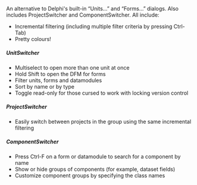 An alternative to Delphi's built-in “Units…” and “Forms…” dialogs. Also includes ProjectSwitcher and ComponentSwitcher. All include:

* Incremental filtering (including multiple filter criteria by pressing Ctrl-Tab)
* Pretty colours!

##### UnitSwitcher

* Multiselect to open more than one unit at once
* Hold Shift to open the DFM for forms
* Filter units, forms and datamodules
* Sort by name or by type
* Toggle read-only for those cursed to work with locking version control

##### ProjectSwitcher

* Easily switch between projects in the group using the same incremental filtering

##### ComponentSwitcher

* Press Ctrl-F on a form or datamodule to search for a component by name
* Show or hide groups of components (for example, dataset fields)
* Customize component groups by specifying the class names